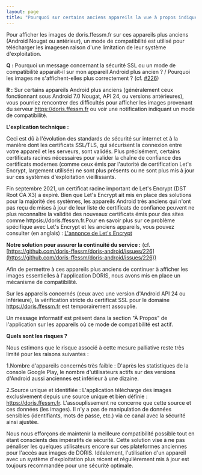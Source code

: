 ```yaml
---
layout: page
title: "Pourquoi sur certains anciens appareils la vue à propos indique: Mode de compatibité SSL activé ?"
---
```


Pour afficher les images de doris.ffessm.fr sur ces appareils plus anciens (Android Nougat ou antérieur), un mode de compatibilité est utilisé pour télécharger les imagesen raison d'une limitation de leur système d'exploitation.


<!--more-->

**Q :** Pourquoi un message concernant la sécurité SSL ou un mode de compatibilité apparaît-il sur mon appareil Android plus ancien ? / Pourquoi les images ne s'affichent-elles plus correctement ? (cf. [#226](https://github.com/doris-ffessm/doris-android/issues/226))

**R :** Sur certains appareils Android plus anciens (généralement ceux fonctionnant sous Android 7.0 Nougat, API 24, ou versions antérieures), vous pourriez rencontrer des difficultés pour afficher les images provenant du serveur https://doris.ffessm.fr ou voir une notification indiquant un mode de compatibilité.

**L'explication technique :**

Ceci est dû à l'évolution des standards de sécurité sur internet et à la manière dont les certificats SSL/TLS, qui sécurisent la connexion entre votre appareil et les serveurs, sont validés. Plus précisément, certains certificats racines nécessaires pour valider la chaîne de confiance des certificats modernes (comme ceux émis par l'autorité de certification Let's Encrypt, largement utilisée) ne sont plus présents ou ne sont plus mis à jour sur ces systèmes d'exploitation vieillissants.

Fin septembre 2021, un certificat racine important de Let's Encrypt (DST Root CA X3) a expiré. Bien que Let's Encrypt ait mis en place des solutions pour la majorité des systèmes, les appareils Android très anciens qui n'ont pas reçu de mises à jour de leur liste de certificats de confiance peuvent ne plus reconnaître la validité des nouveaux certificats émis pour des sites comme httpsis://doris.ffessm.fr.Pour en savoir plus sur ce problème spécifique avec Let's Encrypt et les anciens appareils, vous pouvez consulter (en anglais) : [L'annonce de Let's Encrypt](https://letsencrypt.org/docs/dst-root-ca-x3-expiration-september-2021/)



**Notre solution pour assurer la continuité du service :** (cf. [https://github.com/doris-ffessm/doris-android/issues/226](https://github.com/doris-ffessm/doris-android/issues/226))

Afin de permettre à ces appareils plus anciens de continuer à afficher les images essentielles à l'application DORIS, nous avons mis en place un mécanisme de compatibilité. 

Sur les appareils concernés (ceux avec une version d'Android API 24 ou inférieure), la vérification stricte du certificat SSL pour le domaine https://doris.ffessm.fr est temporairement assouplie.

Un message informatif est présent dans la section "À Propos" de l'application sur les appareils où ce mode de compatibilité est actif.

**Quels sont les risques ?**

Nous estimons que le risque associé à cette mesure palliative reste très limité pour les raisons suivantes :

1.Nombre d'appareils concernés très faible : D'après les statistiques de la console Google Play, le nombre d'utilisateurs actifs sur des versions d'Android aussi anciennes est inférieur à une dizaine.

2.Source unique et identifiée : L'application télécharge des images exclusivement depuis une source unique et bien définie : https://doris.ffessm.fr. L'assouplissement ne concerne que cette source et ces données (les images). Il n'y a pas de manipulation de données sensibles (identifiants, mots de passe, etc.) via ce canal avec la sécurité ainsi ajustée.

Nous nous efforçons de maintenir la meilleure compatibilité possible tout en étant conscients des impératifs de sécurité. Cette solution vise à ne pas pénaliser les quelques utilisateurs encore sur ces plateformes anciennes pour l'accès aux images de DORIS. Idéalement, l'utilisation d'un appareil avec un système d'exploitation plus récent et régulièrement mis à jour est toujours recommandée pour une sécurité optimale.
